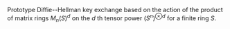 Prototype Diffie--Hellman key exchange based on the action of the product of matrix rings $M_n(S)^d$ on the $d$ th tensor power $(S^n)^{\otimes d}$ for a finite ring $S$.

